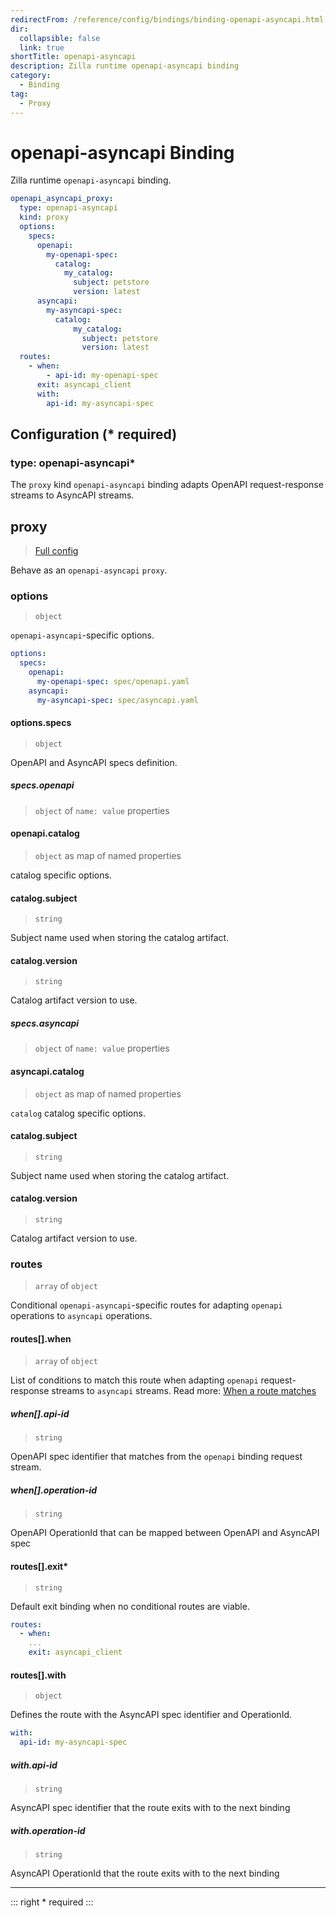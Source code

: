 ```yaml
---
redirectFrom: /reference/config/bindings/binding-openapi-asyncapi.html
dir:
  collapsible: false
  link: true
shortTitle: openapi-asyncapi
description: Zilla runtime openapi-asyncapi binding
category:
  - Binding
tag:
  - Proxy
---
```

<!-- markdownlint-disable MD024 -->

# openapi-asyncapi Binding

Zilla runtime `openapi-asyncapi` binding.

```yaml {2}
openapi_asyncapi_proxy:
  type: openapi-asyncapi
  kind: proxy
  options:
    specs:
      openapi:
        my-openapi-spec:
          catalog:
            my_catalog:
              subject: petstore
              version: latest
      asyncapi:
        my-asyncapi-spec:
          catalog:
              my_catalog:
                subject: petstore
                version: latest
  routes:
    - when:
        - api-id: my-openapi-spec
      exit: asyncapi_client
      with:
        api-id: my-asyncapi-spec
```

## Configuration (\* required)

### type: openapi-asyncapi\*

The `proxy` kind `openapi-asyncapi` binding adapts OpenAPI request-response streams to AsyncAPI streams.

## proxy

> [Full config](./proxy.md)

Behave as an `openapi-asyncapi` `proxy`.

### options

> `object`

`openapi-asyncapi`-specific options.

```yaml
options:
  specs:
    openapi:
      my-openapi-spec: spec/openapi.yaml
    asyncapi:
      my-asyncapi-spec: spec/asyncapi.yaml
```

#### options.specs

> `object`

OpenAPI and AsyncAPI specs definition.

##### specs.openapi

> `object` of `name: value` properties

#### openapi.catalog

> `object` as map of named properties

catalog specific options.

#### catalog.subject

> `string`

Subject name used when storing the catalog artifact.

#### catalog.version

> `string`

Catalog artifact version to use.

##### specs.asyncapi

> `object` of `name: value` properties

#### asyncapi.catalog

> `object` as map of named properties

`catalog` catalog specific options.

#### catalog.subject

> `string`

Subject name used when storing the catalog artifact.

#### catalog.version

> `string`

Catalog artifact version to use.

### routes

> `array` of `object`

Conditional `openapi-asyncapi`-specific routes for adapting `openapi` operations to `asyncapi` operations.

#### routes[].when

> `array` of `object`

List of conditions to match this route when adapting `openapi` request-response streams to `asyncapi` streams.
Read more: [When a route matches](../../../../concepts/bindings.md#when-a-route-matches)

##### when[].api-id

> `string`

OpenAPI spec identifier that matches from the `openapi` binding request stream.

##### when[].operation-id

> `string`

OpenAPI OperationId that can be mapped between OpenAPI and AsyncAPI spec

#### routes[].exit\*

> `string`

Default exit binding when no conditional routes are viable.

```yaml
routes:
  - when:
    ...
    exit: asyncapi_client
```

#### routes[].with

> `object`

Defines the route with the AsyncAPI spec identifier and OperationId.

```yaml
with:
  api-id: my-asyncapi-spec
```

##### with.api-id

> `string`

AsyncAPI spec identifier that the route exits with to the next binding

##### with.operation-id

> `string`

AsyncAPI OperationId that the route exits with to the next binding

<!-- @include: ../.partials/telemetry.md -->

---

::: right
\* required
:::
